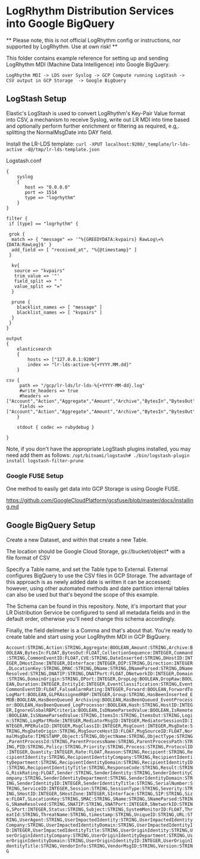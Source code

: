 # LogRhythm Distribution Services into Google BigQuery

** Please note, this is not official LogRhythm config or instructions, nor supported by LogRhythm. Use at own risk! **

This folder contains example reference for setting up and sending LogRhythm MDI (Machine Data Intelligence) into Google BigQuery.

```
LogRhythm MDI -> LDS over Syslog -> GCP Compute running LogStash -> CSV output in GCP Storage  -> Google BigQuery
```

## LogStash Setup

Elastic's LogStash is used to convert LogRhythm's Key-Pair Value format into CSV, a mechanism to receive Syslog, write out LR MDI into time based and optionally perform further enrichment or filtering as required, e.g,. splitting the NormalMsgDate into DAY field.

Install the LR-LDS template:
```curl -XPUT localhost:9200/_template/lr-lds-active -d@/tmp/lr-lds-template.json```

Logstash.conf
```input
{
    syslog
    {
       host => "0.0.0.0"
       port => 1514
       type => "logrhythm"
    }
}

filter {
 if [type] == "logrhythm" {

 grok {
  match => { "message" => '^%{GREEDYDATA:kvpairs} RawLog\=%{DATA:RawLog}$' }
  add_field => [ "received_at", "%{@timestamp}" ]
 }

  kv{
   source => "kvpairs"
   trim_value => '"'
   field_split => " "
   value_split => "="
  }

  prune {
    blacklist_names => [ "message" ]
    blacklist_names => [ "kvpairs" ]
  }
 }
}

output
{
    elasticsearch
    {
        hosts => ["127.0.0.1:9200"]
        index => "lr-lds-active-%{+YYYY.MM.dd}"
    }

csv {
     path => "/gcp/lr-lds/lr-lds-%{+YYYY-MM-dd}.log"
     #write_headers => true
     #headers => ["Account","Action","Aggregate","Amount","Archive","BytesIn","BytesOut","CollectionSequence","Command","CommonEventID","CVE","DateInserted","DHostID","DHostZone","DInterface","DIP","Direction","DLocationKey","DMAC","DName","DNameParsed","DNameResolved","DNATIP","DNATPort","DNetworkID","Domain","DomainOrigin","DPort","DropLog","DropRaw","Duration","EntityId","EventClassification","EventCommonEventID","FalseAlarmRating","Forward","ForwardToLogMart","GLPRAssignedRBP","Group","HasBeenInserted_EMDB","HasBeenQueued_Archiving","HasBeenQueued_EventProcessor","HasBeenQueued_LogProcessor","Hash","HostID","IgnoreGlobalRBPCriteria","IsDNameParsedValue","IsRemote","IsSNameParsedValue","ItemsIn","ItemsOut","Login","LogMartMode","MediatorMsgID","MediatorSessionID","MPERuleID","MsgClassID","MsgCount","MsgDate","MsgDateOrigin","MsgSourceHostID","MsgSourceID","NormalMsgDate","Object","ObjectName","ObjectType","ParentProcessId","ParentProcessName","ParentProcessPath","PID","Policy","Priority","Process","ProtocolID","Quantity","Rate","Reason","Recipient","RecipientIdentity","RecipientIdentityCompany","RecipientIdentityDepartment","RecipientIdentityDomain","RecipientIdentityID","RecipientIdentityTitle","ResponseCode","Result","RiskRating","Sender","SenderIdentity","SenderIdentityCompany","SenderIdentityDepartment","SenderIdentityDomain","SenderIdentityID","SenderIdentityTitle","SerialNumber","ServiceID","Session","SessionType","Severity","SHostID","SHostZone","SInterface","SIP","Size","SLocationKey","SMAC","SName","SNameParsed","SNameResolved","SNATIP","SNATPort","SNetworkID","SPort","Status","Subject","SystemMonitorID","ThreatId","ThreatName","timestamp","UniqueID","URL","UserAgent","UserImpactedIdentity","UserImpactedIdentityCompany","UserImpactedIdentityDomain","UserImpactedIdentityID","UserImpactedIdentityTitle","UserOriginIdentity","UserOriginIdentityCompany","UserOriginIdentityDepartment","UserOriginIdentityDomain","UserOriginIdentityID","UserOriginIdentityTitle","VendorInfo","VendorMsgID","Version"]
     fields => ["Account","Action","Aggregate","Amount","Archive","BytesIn","BytesOut","CollectionSequence","Command","CommonEventID","CVE","DateInserted","DHostID","DHostZone","DInterface","DIP","Direction","DLocationKey","DMAC","DName","DNameParsed","DNameResolved","DNATIP","DNATPort","DNetworkID","Domain","DomainOrigin","DPort","DropLog","DropRaw","Duration","EntityId","EventClassification","EventCommonEventID","FalseAlarmRating","Forward","ForwardToLogMart","GLPRAssignedRBP","Group","HasBeenInserted_EMDB","HasBeenQueued_Archiving","HasBeenQueued_EventProcessor","HasBeenQueued_LogProcessor","Hash","HostID","IgnoreGlobalRBPCriteria","IsDNameParsedValue","IsRemote","IsSNameParsedValue","ItemsIn","ItemsOut","Login","LogMartMode","MediatorMsgID","MediatorSessionID","MPERuleID","MsgClassID","MsgCount","MsgDate","MsgDateOrigin","MsgSourceHostID","MsgSourceID","NormalMsgDate","Object","ObjectName","ObjectType","ParentProcessId","ParentProcessName","ParentProcessPath","PID","Policy","Priority","Process","ProtocolID","Quantity","Rate","Reason","Recipient","RecipientIdentity","RecipientIdentityCompany","RecipientIdentityDepartment","RecipientIdentityDomain","RecipientIdentityID","RecipientIdentityTitle","ResponseCode","Result","RiskRating","Sender","SenderIdentity","SenderIdentityCompany","SenderIdentityDepartment","SenderIdentityDomain","SenderIdentityID","SenderIdentityTitle","SerialNumber","ServiceID","Session","SessionType","Severity","SHostID","SHostZone","SInterface","SIP","Size","SLocationKey","SMAC","SName","SNameParsed","SNameResolved","SNATIP","SNATPort","SNetworkID","SPort","Status","Subject","SystemMonitorID","ThreatId","ThreatName","timestamp","UniqueID","URL","UserAgent","UserImpactedIdentity","UserImpactedIdentityCompany","UserImpactedIdentityDomain","UserImpactedIdentityID","UserImpactedIdentityTitle","UserOriginIdentity","UserOriginIdentityCompany","UserOriginIdentityDepartment","UserOriginIdentityDomain","UserOriginIdentityID","UserOriginIdentityTitle","VendorInfo","VendorMsgID","Version"]
    }

    stdout { codec => rubydebug }
           
}
```

Note, if you don't have the appropriate LogStash plugins installed, you may need add them as follows:
```/opt/bitnami/logstash# ./bin/logstash-plugin install logstash-filter-prune```


### Google FUSE Setup
One method to easily get data into GCP Storage is using Google FUSE.

https://github.com/GoogleCloudPlatform/gcsfuse/blob/master/docs/installing.md


## Google BigQuery Setup

Create a new Dataset, and within that create a new Table.  

The location should be Google Cloud Storage, gs://bucket/object* with a file format of CSV

Specify a Table name, and set the Table type to External.  External configures BigQuery to use the CSV files in GCP Storage.  The advantage of this approach is as newly added date is written it can be accessed; however, using other automated methods and date partition internal tables can also be used but that's beyond the scope of this example.

The Schema can be found in this repository.  Note, it's important that your LR Distribution Service be configured to send all metadata fields and in the default order, otherwise you'll need change this schema accordingly.

Finally, the field delimeter is a Comma and that's about that.  You're ready to create table and start using your LogRhythm MDI in GCP BigQuery.


```Account:STRING,Action:STRING,Aggregate:BOOLEAN,Amount:STRING,Archive:BOOLEAN,BytesIn:FLOAT,BytesOut:FLOAT,CollectionSequence:INTEGER,Command:STRING,CommonEventID:FLOAT,CVE:STRING,DateInserted:STRING,DHostID:INTEGER,DHostZone:INTEGER,DInterface:INTEGER,DIP:STRING,Direction:INTEGER,DLocationKey:STRING,DMAC:STRING,DName:STRING,DNameParsed:STRING,DNameResolved:STRING,DNATIP:STRING,DNATPort:FLOAT,DNetworkID:INTEGER,Domain:STRING,DomainOrigin:STRING,DPort:INTEGER,DropLog:BOOLEAN,DropRaw:BOOLEAN,Duration:INTEGER,EntityId:INTEGER,EventClassification:STRING,EventCommonEventID:FLOAT,FalseAlarmRating:INTEGER,Forward:BOOLEAN,ForwardToLogMart:BOOLEAN,GLPRAssignedRBP:INTEGER,Group:STRING,HasBeenInserted_EMDB:BOOLEAN,HasBeenQueued_Archiving:BOOLEAN,HasBeenQueued_EventProcessor:BOOLEAN,HasBeenQueued_LogProcessor:BOOLEAN,Hash:STRING,HostID:INTEGER,IgnoreGlobalRBPCriteria:BOOLEAN,IsDNameParsedValue:BOOLEAN,IsRemote:BOOLEAN,IsSNameParsedValue:STRING,ItemsIn:STRING,ItemsOut:STRING,Login:STRING,LogMartMode:INTEGER,MediatorMsgID:INTEGER,MediatorSessionID:INTEGER,MPERuleID:INTEGER,MsgClassID:INTEGER,MsgCount:INTEGER,MsgDate:STRING,MsgDateOrigin:STRING,MsgSourceHostID:FLOAT,MsgSourceID:FLOAT,NormalMsgDate:TIMESTAMP,Object:STRING,ObjectName:STRING,ObjectType:STRING,ParentProcessId:STRING,ParentProcessName:STRING,ParentProcessPath:STRING,PID:STRING,Policy:STRING,Priority:STRING,Process:STRING,ProtocolID:INTEGER,Quantity:INTEGER,Rate:FLOAT,Reason:STRING,Recipient:STRING,RecipientIdentity:STRING,RecipientIdentityCompany:STRING,RecipientIdentityDepartment:STRING,RecipientIdentityDomain:STRING,RecipientIdentityID:STRING,RecipientIdentityTitle:STRING,ResponseCode:STRING,Result:STRING,RiskRating:FLOAT,Sender:STRING,SenderIdentity:STRING,SenderIdentityCompany:STRING,SenderIdentityDepartment:STRING,SenderIdentityDomain:STRING,SenderIdentityID:INTEGER,SenderIdentityTitle:STRING,SerialNumber:STRING,ServiceID:INTEGER,Session:STRING,SessionType:STRING,Severity:STRING,SHostID:INTEGER,SHostZone:INTEGER,SInterface:STRING,SIP:STRING,Size:FLOAT,SLocationKey:STRING,SMAC:STRING,SName:STRING,SNameParsed:STRING,SNameResolved:STRING,SNATIP:STRING,SNATPort:INTEGER,SNetworkID:STRING,SPort:INTEGER,Status:STRING,Subject:STRING,SystemMonitorID:FLOAT,ThreatId:STRING,ThreatName:STRING,timestamp:STRING,UniqueID:STRING,URL:STRING,UserAgent:STRING,UserImpactedIdentity:STRING,UserImpactedIdentityCompany:STRING,UserImpactedIdentityDomain:STRING,UserImpactedIdentityID:INTEGER,UserImpactedIdentityTitle:STRING,UserOriginIdentity:STRING,UserOriginIdentityCompany:STRING,UserOriginIdentityDepartment:STRING,UserOriginIdentityDomain:STRING,UserOriginIdentityID:INTEGER,UserOriginIdentityTitle:STRING,VendorInfo:STRING,VendorMsgID:STRING,Version:STRING```


